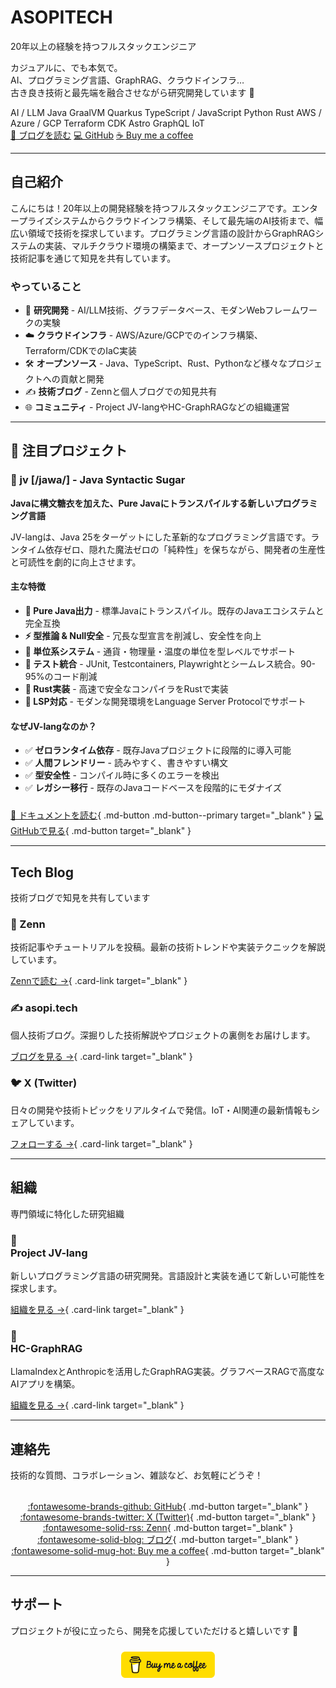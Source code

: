<div class="hero" markdown>

# ASOPITECH

<p class="tagline">20年以上の経験を持つフルスタックエンジニア</p>

<p class="description">
カジュアルに、でも本気で。<br>
AI、プログラミング言語、GraphRAG、クラウドインフラ…<br>
古き良き技術と最先端を融合させながら研究開発しています 🚀
</p>

<div class="tech-stack">
  <span class="tech-badge">AI / LLM</span>
  <span class="tech-badge">Java</span>
  <span class="tech-badge">GraalVM</span>
  <span class="tech-badge">Quarkus</span>
  <span class="tech-badge">TypeScript / JavaScript</span>
  <span class="tech-badge">Python</span>
  <span class="tech-badge">Rust</span>
  <span class="tech-badge">AWS / Azure / GCP</span>
  <span class="tech-badge">Terraform</span>
  <span class="tech-badge">CDK</span>
  <span class="tech-badge">Astro</span>
  <span class="tech-badge">GraphQL</span>
  <span class="tech-badge">IoT</span>
</div>

<div class="cta-buttons">
  <a href="https://zenn.dev/asopitech" class="btn-hero btn-primary" target="_blank">📝 ブログを読む</a>
  <a href="https://github.com/asopitech" class="btn-hero btn-secondary" target="_blank">💻 GitHub</a>
  <a href="https://buymeacoffee.com/asopitechia" class="btn-hero btn-coffee" target="_blank">☕ Buy me a coffee</a>
</div>

</div>

---

<div class="content-section" markdown>

## 自己紹介

こんにちは！20年以上の開発経験を持つフルスタックエンジニアです。エンタープライズシステムからクラウドインフラ構築、そして最先端のAI技術まで、幅広い領域で技術を探求しています。プログラミング言語の設計からGraphRAGシステムの実装、マルチクラウド環境の構築まで、オープンソースプロジェクトと技術記事を通じて知見を共有しています。

### やっていること

- 🔬 **研究開発** - AI/LLM技術、グラフデータベース、モダンWebフレームワークの実験
- ☁️ **クラウドインフラ** - AWS/Azure/GCPでのインフラ構築、Terraform/CDKでのIaC実装
- 🛠️ **オープンソース** - Java、TypeScript、Rust、Pythonなど様々なプロジェクトへの貢献と開発
- ✍️ **技術ブログ** - Zennと個人ブログでの知見共有
- 🌐 **コミュニティ** - Project JV-langやHC-GraphRAGなどの組織運営

</div>

---

<div class="content-section featured-project" markdown>

<h2 class="section-title">🌟 注目プロジェクト</h2>

<div class="featured-card" markdown>

### <span class="featured-icon">💎</span> jv [/jawa/] - Java Syntactic Sugar

**Javaに構文糖衣を加えた、Pure Javaにトランスパイルする新しいプログラミング言語**

JV-langは、Java 25をターゲットにした革新的なプログラミング言語です。ランタイム依存ゼロ、隠れた魔法ゼロの「純粋性」を保ちながら、開発者の生産性と可読性を劇的に向上させます。

#### 主な特徴

- **🎯 Pure Java出力** - 標準Javaにトランスパイル。既存のJavaエコシステムと完全互換
- **⚡ 型推論 & Null安全** - 冗長な型宣言を削減し、安全性を向上
- **📐 単位系システム** - 通貨・物理量・温度の単位を型レベルでサポート
- **🧪 テスト統合** - JUnit, Testcontainers, Playwrightとシームレス統合。90-95%のコード削減
- **🦀 Rust実装** - 高速で安全なコンパイラをRustで実装
- **🔧 LSP対応** - モダンな開発環境をLanguage Server Protocolでサポート

#### なぜJV-langなのか？

- ✅ **ゼロランタイム依存** - 既存Javaプロジェクトに段階的に導入可能
- ✅ **人間フレンドリー** - 読みやすく、書きやすい構文
- ✅ **型安全性** - コンパイル時に多くのエラーを検出
- ✅ **レガシー移行** - 既存のJavaコードベースを段階的にモダナイズ

<div style="margin-top: 1.5rem;">

[📖 ドキュメントを読む](https://project-jvlang.github.io/){ .md-button .md-button--primary target="_blank" }
[💻 GitHubで見る](https://github.com/project-jvlang){ .md-button target="_blank" }

</div>

</div>

</div>

---

<div class="content-section" markdown>

<h2 class="section-title">Tech Blog</h2>
<p class="section-subtitle">技術ブログで知見を共有しています</p>

<div class="blog-cards" markdown>

<div class="blog-card" markdown>

### <span class="blog-icon">📘</span> Zenn

技術記事やチュートリアルを投稿。最新の技術トレンドや実装テクニックを解説しています。

[Zennで読む →](https://zenn.dev/asopitech){ .card-link target="_blank" }
</div>

<div class="blog-card" markdown>

### <span class="blog-icon">✍️</span> asopi.tech

個人技術ブログ。深掘りした技術解説やプロジェクトの裏側をお届けします。

[ブログを見る →](https://asopi.tech/){ .card-link target="_blank" }
</div>

<div class="blog-card" markdown>

### <span class="blog-icon">🐦</span> X (Twitter)

日々の開発や技術トピックをリアルタイムで発信。IoT・AI関連の最新情報もシェアしています。

[フォローする →](https://x.com/asopitech_iot){ .card-link target="_blank" }
</div>

</div>

</div>

---

<div class="content-section" markdown>

<h2 class="section-title">組織</h2>
<p class="section-subtitle">専門領域に特化した研究組織</p>

<div class="org-cards" markdown>

<div class="org-card" markdown>

### <div class="org-icon">💎</div> Project JV-lang

新しいプログラミング言語の研究開発。言語設計と実装を通じて新しい可能性を探求します。

[組織を見る →](https://github.com/project-jvlang){ .card-link target="_blank" }
</div>

<div class="org-card" markdown>

### <div class="org-icon">🧠</div> HC-GraphRAG

LlamaIndexとAnthropicを活用したGraphRAG実装。グラフベースRAGで高度なAIアプリを構築。

[組織を見る →](https://github.com/hc-graphrag){ .card-link target="_blank" }
</div>

</div>

</div>

---

<div class="content-section" markdown>

## 連絡先

技術的な質問、コラボレーション、雑談など、お気軽にどうぞ！

<div style="text-align: center; margin-top: 2rem;">

[:fontawesome-brands-github: GitHub](https://github.com/asopitech){ .md-button target="_blank" }
[:fontawesome-brands-twitter: X (Twitter)](https://x.com/asopitech_iot){ .md-button target="_blank" }
[:fontawesome-solid-rss: Zenn](https://zenn.dev/asopitech){ .md-button target="_blank" }
[:fontawesome-solid-blog: ブログ](https://asopi.tech/){ .md-button target="_blank" }
[:fontawesome-solid-mug-hot: Buy me a coffee](https://buymeacoffee.com/asopitechia){ .md-button target="_blank" }

</div>

</div>

---

<div class="content-section" markdown>

## サポート

プロジェクトが役に立ったら、開発を応援していただけると嬉しいです 🚀

<div style="text-align: center; margin-top: 1.5rem;">

<a href="https://buymeacoffee.com/asopitechia" target="_blank"><img src="../asset/yellow-button.png" alt="Buy Me A Coffee" width="150"></a>

</div>

</div>
